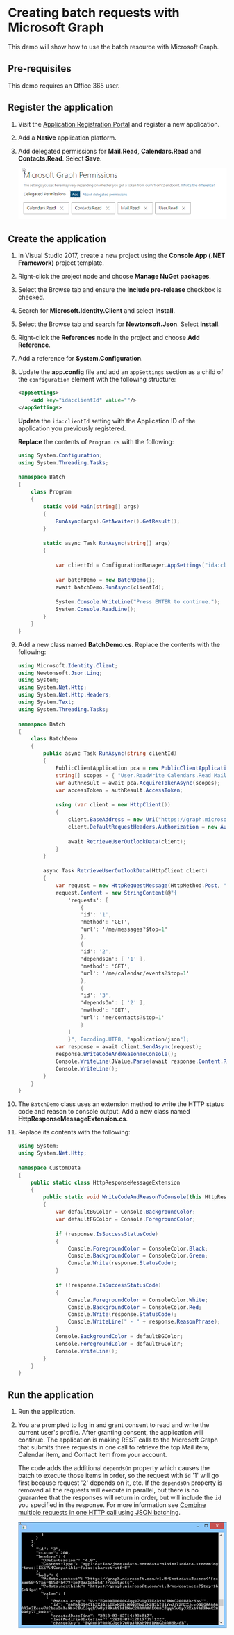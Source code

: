 # Creating batch requests with Microsoft Graph

This demo will show how to use the batch resource with Microsoft Graph.

## Pre-requisites

This demo requires an Office 365 user.

## Register the application

1. Visit the [Application Registration Portal](https://apps.dev.microsoft.com) and register a new application.

1. Add a **Native** application platform.

1. Add delegated permissions for **Mail.Read**, **Calendars.Read** and **Contacts.Read**. Select **Save**.

    ![Screenshot of Microsoft Graph permissions.](../../Images/19.png)

## Create the application

1. In Visual Studio 2017, create a new project using the **Console App (.NET Framework)** project template.

1. Right-click the project node and choose **Manage NuGet packages**.

1. Select the Browse tab and ensure the **Include pre-release** checkbox is checked.

1. Search for **Microsoft.Identity.Client** and select **Install**.

1. Select the Browse tab and search for **Newtonsoft.Json**. Select **Install**.

1. Right-click the **References** node in the project and choose **Add Reference**. 

1. Add a reference for **System.Configuration**.

1. Update the **app.config** file and add an `appSettings` section as a child of the `configuration` element with the following structure:

    ```xml
    <appSettings>
        <add key="ida:clientId" value=""/>
    </appSettings>
    ```

    **Update** the `ida:clientId` setting with the Application ID of the application you previously registered.

    **Replace** the contents of `Program.cs` with the following:

    ```csharp
    using System.Configuration;
    using System.Threading.Tasks;

    namespace Batch
    {
        class Program
        {
            static void Main(string[] args)
            {
                RunAsync(args).GetAwaiter().GetResult();
            }

            static async Task RunAsync(string[] args)
            {

                var clientId = ConfigurationManager.AppSettings["ida:clientId"];

                var batchDemo = new BatchDemo();
                await batchDemo.RunAsync(clientId);

                System.Console.WriteLine("Press ENTER to continue.");
                System.Console.ReadLine();
            }
        }
    }
    ```

1. Add a new class named **BatchDemo.cs**.  Replace the contents with the following:

    ```csharp
    using Microsoft.Identity.Client;
    using Newtonsoft.Json.Linq;
    using System;
    using System.Net.Http;
    using System.Net.Http.Headers;
    using System.Text;
    using System.Threading.Tasks;

    namespace Batch
    {
        class BatchDemo
        {
            public async Task RunAsync(string clientId)
            {
                PublicClientApplication pca = new PublicClientApplication(clientId);
                string[] scopes = { "User.ReadWrite Calendars.Read Mail.Read Contacts.Read" };
                var authResult = await pca.AcquireTokenAsync(scopes);
                var accessToken = authResult.AccessToken;

                using (var client = new HttpClient())
                {
                    client.BaseAddress = new Uri("https://graph.microsoft.com/v1.0/");
                    client.DefaultRequestHeaders.Authorization = new AuthenticationHeaderValue("Bearer", accessToken);

                    await RetrieveUserOutlookData(client);
                }
            }

            async Task RetrieveUserOutlookData(HttpClient client)
            {
                var request = new HttpRequestMessage(HttpMethod.Post, "$batch");
                request.Content = new StringContent(@"{
                    'requests': [
                        {
                        'id': '1',
                        'method': 'GET',
                        'url': '/me/messages?$top=1'
                        },
                        {
                        'id': '2',
                        'dependsOn': [ '1' ],
                        'method': 'GET',
                        'url': '/me/calendar/events?$top=1'
                        },
                        {
                        'id': '3',
                        'dependsOn': [ '2' ],
                        'method': 'GET',
                        'url': 'me/contacts?$top=1'
                        }
                    ]
                    }", Encoding.UTF8, "application/json");
                var response = await client.SendAsync(request);
                response.WriteCodeAndReasonToConsole();
                Console.WriteLine(JValue.Parse(await response.Content.ReadAsStringAsync()).ToString(Newtonsoft.Json.Formatting.Indented));
                Console.WriteLine();
            }
        }
    }
    ```

1. The `BatchDemo` class uses an extension method to write the HTTP status code and reason to console output. Add a new class named **HttpResponseMessageExtension.cs**.

1. Replace its contents with the following:

    ```csharp
    using System;
    using System.Net.Http;

    namespace CustomData
    {
        public static class HttpResponseMessageExtension
        {
            public static void WriteCodeAndReasonToConsole(this HttpResponseMessage response)
            {
                var defaultBGColor = Console.BackgroundColor;
                var defaultFGColor = Console.ForegroundColor;

                if (response.IsSuccessStatusCode)
                {
                    Console.ForegroundColor = ConsoleColor.Black;
                    Console.BackgroundColor = ConsoleColor.Green;
                    Console.Write(response.StatusCode);
                }

                if (!response.IsSuccessStatusCode)
                {
                    Console.ForegroundColor = ConsoleColor.White;
                    Console.BackgroundColor = ConsoleColor.Red;
                    Console.Write(response.StatusCode);
                    Console.WriteLine(" - " + response.ReasonPhrase);
                }
                Console.BackgroundColor = defaultBGColor;
                Console.ForegroundColor = defaultFGColor;
                Console.WriteLine();
            }
        }
    }
    ```

## Run the application

1. Run the application.

1. You are prompted to log in and grant consent to read and write the current user's profile. After granting consent, the application will continue. The application is making REST calls to the Microsoft Graph that submits three requests in one call to retrieve the top Mail item, Calendar item, and Contact item from your account.

    The code adds the additional `dependsOn` property which causes the batch to execute those items in order, so the request with `id` '1' will go first because request '2' depends on it, etc. If the `dependsOn` property is removed all the requests will execute in parallel, but there is no guarantee that the responses will return in order, but will include the `id` you specified in the response.  For more information see [Combine multiple requests in one HTTP call using JSON batching](https://developer.microsoft.com/en-us/graph/docs/concepts/json_batching).

    ![Screenshot of the REST response in the console.](../../Images/20.png)
